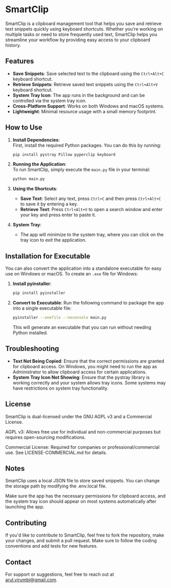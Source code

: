 # SmartClip

SmartClip is a clipboard management tool that helps you save and retrieve text snippets quickly using keyboard shortcuts. Whether you're working on multiple tasks or need to store frequently used text, SmartClip helps you streamline your workflow by providing easy access to your clipboard history.

## Features

- **Save Snippets**: Save selected text to the clipboard using the `Ctrl+Alt+C` keyboard shortcut.
- **Retrieve Snippets**: Retrieve saved text snippets using the `Ctrl+Alt+V` keyboard shortcut.
- **System Tray Icon**: The app runs in the background and can be controlled via the system tray icon.
- **Cross-Platform Support**: Works on both Windows and macOS systems.
- **Lightweight**: Minimal resource usage with a small memory footprint.

## How to Use

1. **Install Dependencies**:  
   First, install the required Python packages. You can do this by running:
   ```bash
   pip install pystray Pillow pyperclip keyboard
   ```

2. **Running the Application**:  
   To run SmartClip, simply execute the `main.py` file in your terminal:
   ```bash
   python main.py
   ```

3. **Using the Shortcuts**:
   - **Save Text**: Select any text, press `Ctrl+C` and then press `Ctrl+Alt+C` to save it by entering a key.
   - **Retrieve Text**: Press `Ctrl+Alt+V` to open a search window and enter your key and press enter to paste it.

4. **System Tray**:
   - The app will minimize to the system tray, where you can click on the tray icon to exit the application.

## Installation for Executable

You can also convert the application into a standalone executable for easy use on Windows or macOS. To create an `.exe` file for Windows:

1. **Install pyinstaller**:
   ```bash
   pip install pyinstaller
   ```

2. **Convert to Executable**:
   Run the following command to package the app into a single executable file:
   ```bash
   pyinstaller --onefile --noconsole main.py
   ```
   This will generate an executable that you can run without needing Python installed.

## Troubleshooting

- **Text Not Being Copied**: Ensure that the correct permissions are granted for clipboard access. On Windows, you might need to run the app as Administrator to allow clipboard access for certain applications.
- **System Tray Icon Not Showing**: Ensure that the pystray library is working correctly and your system allows tray icons. Some systems may have restrictions on system tray functionality.

## License

SmartClip is dual-licensed under the GNU AGPL v3 and a Commercial License.

AGPL v3: Allows free use for individual and non-commercial purposes but requires open-sourcing modifications.

Commercial License: Required for companies or professional/commercial use. See LICENSE-COMMERCIAL.md for details.

## Notes

SmartClip uses a local JSON file to store saved snippets. You can change the storage path by modifying the .env.local file.

Make sure the app has the necessary permissions for clipboard access, and the system tray icon should appear on most systems automatically after launching the app.

## Contributing

If you'd like to contribute to SmartClip, feel free to fork the repository, make your changes, and submit a pull request. Make sure to follow the coding conventions and add tests for new features.

## Contact

For support or suggestions, feel free to reach out at arul.virumbi@gmail.com.

